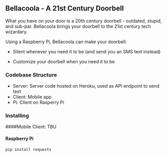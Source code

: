 ## Bellacoola - A 21st Century Doorbell

What you have on your door is a 20th century doorbell - outdated, stupid, and sub-par. Bellacoola brings your doorbell to the 21st century tech wizardary. 

Using a Raspberry Pi, Bellacoola can make your doorbell:

- Silent whenever you need it to be (and send you an SMS text instead)


- Customize your doorbell when you need it to be



### Codebase Structure

- Server: Server code hosted on Heroku, used as API endpoint to send text
- Client: Mobile app
- Pi: Client on Rasperry Pi


### Installing
####Mobile Client: 
TBU


#### Raspberry Pi
```
pip install requests


